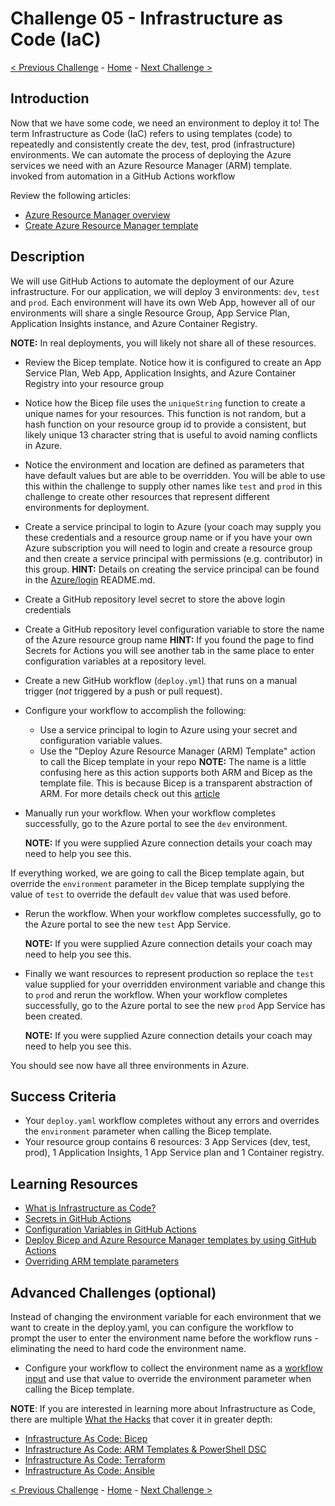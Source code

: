 # Challenge 05 - Infrastructure as Code (IaC)

[< Previous Challenge](Challenge-04.md) - [Home](../README.md) - [Next Challenge >](Challenge-06.md)

## Introduction

Now that we have some code, we need an environment to deploy it to! The term Infrastructure as Code (IaC) refers to using templates (code) to repeatedly and consistently create the dev, test, prod (infrastructure) environments. We can automate the process of deploying the Azure services we need with an Azure Resource Manager (ARM) template. invoked from automation in a GitHub Actions workflow 

Review the following articles:

- [Azure Resource Manager overview](https://docs.microsoft.com/en-us/azure/azure-resource-manager/resource-group-overview)
- [Create Azure Resource Manager template](https://docs.microsoft.com/en-us/azure/azure-resource-manager/how-to-create-template)


## Description

We will use GitHub Actions to automate the deployment of our Azure infrastructure. For our application, we will deploy 3 environments: `dev`, `test` and `prod`. Each environment will have its own Web App, however all of our environments will share a single Resource Group, App Service Plan, Application Insights instance, and Azure Container Registry. 

**NOTE:** In real deployments, you will likely not share all of these resources.


- Review the Bicep template. Notice how it is configured to create an App Service Plan, Web App, Application Insights, and Azure Container Registry into your resource group

- Notice how the Bicep file uses the `uniqueString` function to create a unique names for your resources. This function is not random, but a hash function on your resource group id to provide a consistent, but likely unique 13 character string that is useful to avoid naming conflicts in Azure.

- Notice the environment and location are defined as parameters that have default values but are able to be overridden. You will be able to use this within the challenge to supply other names like `test` and `prod` in this challenge to create other resources that represent different environments for deployment.

- Create a service principal to login to Azure (your coach may supply you these credentials and a resource group name or if you have your own Azure subscription you will need to login and create a resource group and then create a service principal with permissions (e.g. contributor) in this group. 
    **HINT:** Details on creating the service principal can be found in the [Azure/login](https://github.com/Azure/login) README.md. 

- Create a GitHub repository level secret to store the above login credentials

- Create a GitHub repository level configuration variable to store the name of the Azure resource group name 
    **HINT:** If you found the page to find Secrets for Actions you will see another tab in the same place to enter configuration variables at a repository level.

- Create a new GitHub workflow (`deploy.yml`) that runs on a manual trigger (*not* triggered by a push or pull request).

- Configure your workflow to accomplish the following:
    - Use a service principal to login to Azure using your secret and configuration variable values.
    - Use the "Deploy Azure Resource Manager (ARM) Template" action to call the Bicep template in your repo
    **NOTE:** The name is a little confusing here as this action supports both ARM and Bicep as the template file.  This is because Bicep is a transparent abstraction of ARM.  For more details check out this [article](https://learn.microsoft.com/en-us/azure/azure-resource-manager/bicep/overview?tabs=bicep)

- Manually run your workflow. When your workflow completes successfully, go to the Azure portal to see the `dev` environment. 
    
    **NOTE:** If you were supplied Azure connection details your coach may need to help you see this. 

If everything worked, we are going to call the Bicep template again, but override the `environment` parameter in the Bicep template supplying the value of `test` to override the default `dev` value that was used before.

- Rerun the workflow. When your workflow completes successfully, go to the Azure portal to see the new `test` App Service. 
    
    **NOTE:** If you were supplied Azure connection details your coach may need to help you see this. 

- Finally we want resources to represent production so replace the `test` value supplied for your overridden environment variable and change this to `prod` and rerun the workflow. When your workflow completes successfully, go to the Azure portal to see the new `prod` App Service has been created. 
   
   **NOTE:** If you were supplied Azure connection details your coach may need to help you see this.

You should see now have all three environments in Azure.

## Success Criteria

- Your `deploy.yaml` workflow completes without any errors and overrides the `environment` parameter when calling the Bicep template.
- Your resource group contains 6 resources: 3 App Services (dev, test, prod), 1 Application Insights, 1 App Service plan and 1 Container registry. 

## Learning Resources

- [What is Infrastructure as Code?](https://docs.microsoft.com/en-us/azure/devops/learn/what-is-infrastructure-as-code)
- [Secrets in GitHub Actions](https://docs.github.com/en/actions/security-guides/encrypted-secrets)
- [Configuration Variables in GitHub Actions](https://docs.github.com/en/actions/learn-github-actions/variables#creating-configuration-variables-for-a-repository)
- [Deploy Bicep and Azure Resource Manager templates by using GitHub Actions](https://docs.microsoft.com/en-us/azure/azure-resource-manager/templates/deploy-github-actions)
- [Overriding ARM template parameters](https://docs.microsoft.com/en-us/azure/azure-resource-manager/templates/deploy-cli#parameters)

## Advanced Challenges (optional)

Instead of changing the environment variable for each environment that we want to create in the deploy.yaml, you can configure the workflow to prompt the user to enter the environment name before the workflow runs - eliminating the need to hard code the environment name.
- Configure your workflow to collect the environment name as a [workflow input](https://docs.github.com/en/actions/using-workflows/workflow-syntax-for-github-actions#onworkflow_callinputs) and use that value to override the environment parameter when calling the Bicep template.

**NOTE**: If you are interested in learning more about Infrastructure as Code, there are multiple [What the Hacks](https://aka.ms/wth) that cover it in greater depth:

   - [Infrastructure As Code: Bicep](https://microsoft.github.io/WhatTheHack/045-InfraAsCode-Bicep/)
   - [Infrastructure As Code: ARM Templates & PowerShell DSC](https://microsoft.github.io/WhatTheHack/011-InfraAsCode-ARM-DSC/)
   - [Infrastructure As Code: Terraform](https://microsoft.github.io/WhatTheHack/012-InfraAsCode-Terraform/Student/)
   - [Infrastructure As Code: Ansible](https://microsoft.github.io/WhatTheHack/013-InfraAsCode-Ansible/Student/)
    
[< Previous Challenge](Challenge-04.md) - [Home](../README.md) - [Next Challenge >](Challenge-06.md)
